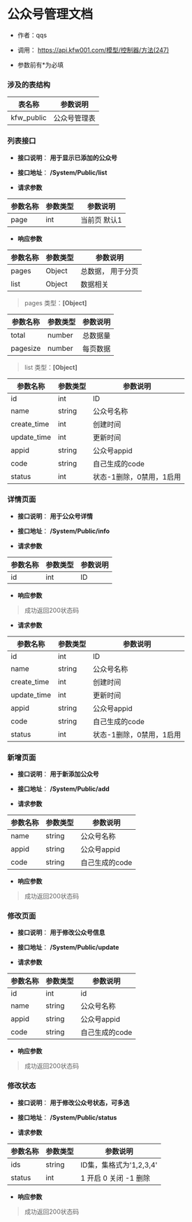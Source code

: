 # 公众号管理文档

+ 作者：qqs

+ 调用： https://api.kfw001.com/模型/控制器/方法(247)

+ 参数前有*为必填

### 涉及的表结构

|  表名称  |  参数说明 |
| --------- |  ------- |
| kfw_public | 公众号管理表 |



### 列表接口

+ __接口说明__： __用于显示已添加的公众号__

+ __接口地址__： __/System/Public/list__

+ __请求参数__

|  参数名称  | 参数类型 | 参数说明 |
| --------- | -------- | ------- |
| page | int | 当前页 默认1 |


+ __响应参数__

|  参数名称  | 参数类型 | 参数说明 |
| --------- | -------- | ------- |
| pages | Object | 总数据， 用于分页 |
| list | Object | 数据相关 |

>  pages 类型：__[Object]__

|  参数名称  | 参数类型 | 参数说明 |
| --------- | -------- | ------- |
| total | number | 总数据量  |
| pagesize | number |  每页数据 |

>  list 类型：__[Object]__

|  参数名称  | 参数类型 | 参数说明 |
| --------- | -------- | ------- |
| id | int | ID |
| name | string | 公众号名称 |
| create_time | int | 创建时间 |
| update_time | int | 更新时间 |
| appid | string | 公众号appid |
| code | string | 自己生成的code |
| status | int | 状态-1删除，0禁用，1启用 |



### 详情页面

+ __接口说明__： __用于公众号详情__

+ __接口地址__： __/System/Public/info__

+ __请求参数__

|  参数名称  | 参数类型 | 参数说明 |
| --------- | -------- | ------- |
| id | int | ID |


+ __响应参数__

> 成功返回200状态码  

+ __请求参数__

|  参数名称  | 参数类型 | 参数说明 |
| --------- | -------- | ------- |
| id | int | ID |
| name | string | 公众号名称 |
| create_time | int | 创建时间 |
| update_time | int | 更新时间 |
| appid | string | 公众号appid |
| code | string | 自己生成的code |
| status | int | 状态-1删除，0禁用，1启用 |




### 新增页面

+ __接口说明__： __用于新添加公众号__

+ __接口地址__： __/System/Public/add__

+ __请求参数__

|  参数名称  | 参数类型 | 参数说明 |
| --------- | -------- | ------- |
| name | string | 公众号名称 |
| appid | string | 公众号appid |
| code | string | 自己生成的code |


+ __响应参数__

> 成功返回200状态码




### 修改页面

+ __接口说明__： __用于修改公众号信息__

+ __接口地址__： __/System/Public/update__

+ __请求参数__

|  参数名称  | 参数类型 | 参数说明 |
| --------- | -------- | ------- |
| id | int | id |
| name | string | 公众号名称 |
| appid | string | 公众号appid |
| code | string | 自己生成的code |


+ __响应参数__

> 成功返回200状态码




### 修改状态

+ __接口说明__： __用于修改公众号状态，可多选__

+ __接口地址__： __/System/Public/status__

+ __请求参数__

|  参数名称  | 参数类型 | 参数说明 |
| --------- | -------- | ------- |
| ids | string | ID集，集格式为'1,2,3,4' |
| status | int | 1 开启  0 关闭  -1 删除  |


+ __响应参数__

> 成功返回200状态码

